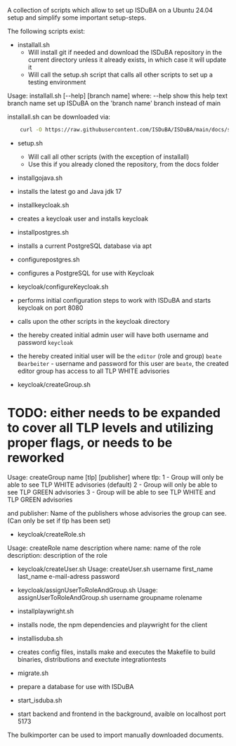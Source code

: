 <!--
 This file is Free Software under the Apache-2.0 License
 without warranty, see README.md and LICENSES/Apache-2.0.txt for details.

 SPDX-License-Identifier: Apache-2.0

 SPDX-FileCopyrightText: 2024 German Federal Office for Information Security (BSI) <https://www.bsi.bund.de>
 Software-Engineering: 2024 Intevation GmbH <https://intevation.de>
-->

A collection of scripts which allow to set up ISDuBA on a Ubuntu 24.04 setup and simplify
some important setup-steps.

The following scripts exist:

 - installall.sh
   - Will install git if needed and download the ISDuBA repository in the current directory unless it already exists, in which case it will update it 
   - Will call the setup.sh script that calls all other scripts to set up a testing environment

 Usage: installall.sh [--help] [branch name]
 where:
  --help       show this help text
  branch name  set up ISDuBA on the 'branch name' branch instead of main

installall.sh can be downloaded via:
``` bash
    curl -O https://raw.githubusercontent.com/ISDuBA/ISDuBA/main/docs/scripts/installall.sh
```

 - setup.sh
   - Will call all other scripts (with the exception of installall)
    - Use this if you already cloned the repository, from the docs folder

 - installgojava.sh
  - installs the latest go and Java jdk 17

 - installkeycloak.sh
  - creates a keycloak user and installs keycloak

 - installpostgres.sh
  - installs a current PostgreSQL database via apt

 - configurepostgres.sh
  - configures a PostgreSQL for use with Keycloak

 - keycloak/configureKeycloak.sh
  - performs initial configuration steps to work with ISDuBA and starts keycloak on port 8080
  - calls upon the other scripts in the keycloak directory
   - the hereby created initial admin user will have both username and password ```keycloak```
   - the hereby created initial user will be the ``` editor ``` (role and group) ``` beate Bearbeiter ```
    - username and password for this user are ```beate```, the created editor group has access to all TLP WHITE advisories

 - keycloak/createGroup.sh

 # TODO: either needs to be expanded to cover all TLP levels and utilizing proper flags, or needs to be reworked
 Usage: createGroup name [tlp] [publisher]
 where tlp:
  1 - Group will only be able to see TLP WHITE advisories (default) 
  2 - Group will only be able to see TLP GREEN advisories
  3 - Group will be able to see TLP WHITE and TLP GREEN advisories

 and publisher:
  Name of the publishers whose advisories the group can see. (Can only be set if tlp has been set)

 - keycloak/createRole.sh

 Usage: createRole name description
 where name: name of the role
 description: description of the role

 - keycloak/createUser.sh
 Usage: createUser.sh username first_name last_name e-mail-adress password

 - keycloak/assignUserToRoleAndGroup.sh
 Usage: assignUserToRoleAndGroup.sh username groupname rolename

 - installplaywright.sh
  - installs node, the npm dependencies and playwright for the client

 - installisduba.sh
  - creates config files, installs make and executes the Makefile to build binaries, distributions and exectute integrationtests

 - migrate.sh
  - prepare a database for use with ISDuBA

 - start_isduba.sh
  - start backend and frontend in the background, avaible on localhost port 5173

The bulkimporter can be used to import manually downloaded documents.
